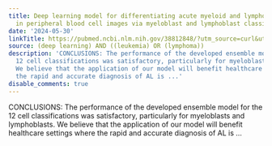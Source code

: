 ```yaml
---
title: Deep learning model for differentiating acute myeloid and lymphoblastic leukemia
  in peripheral blood cell images via myeloblast and lymphoblast classification
date: '2024-05-30'
linkTitle: https://pubmed.ncbi.nlm.nih.gov/38812848/?utm_source=curl&utm_medium=rss&utm_campaign=pubmed-2&utm_content=1byXLWG-5Hn0_qdLgZYpDfLA2UWGhGNgZGereuo1rJN2aoAQXP&fc=20220814223158&ff=20240530181440&v=2.18.0.post9+e462414
source: (deep learning) AND ((leukemia) OR (lymphoma))
description: 'CONCLUSIONS: The performance of the developed ensemble model for the
  12 cell classifications was satisfactory, particularly for myeloblasts and lymphoblasts.
  We believe that the application of our model will benefit healthcare settings where
  the rapid and accurate diagnosis of AL is ...'
disable_comments: true
---
```

CONCLUSIONS: The performance of the developed ensemble model for the 12 cell classifications was satisfactory, particularly for myeloblasts and lymphoblasts. We believe that the application of our model will benefit healthcare settings where the rapid and accurate diagnosis of AL is ...